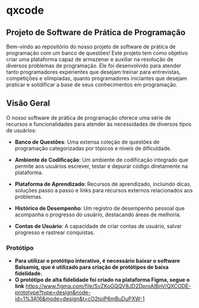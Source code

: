 # qxcode
## Projeto de Software de Prática de Programação 

Bem-vindo ao repositório do nosso projeto de software de prática de programação com um banco de questões! Este projeto tem como objetivo criar uma plataforma capaz de armazenar e auxiliar na resolução de diversos problemas de programação. Ele foi desenvolvido para atender tanto programadores experientes que desejam treinar para entrevistas, competições e olimpíadas, quanto programadores iniciantes que desejam praticar e solidificar a base de seus conhecimentos em programação.

## Visão Geral

O nosso software de prática de programação oferece uma série de recursos e funcionalidades para atender às necessidades de diversos tipos de usuários:

- **Banco de Questões**: Uma extensa coleção de questões de programação categorizadas por tópicos e níveis de dificuldade.

- **Ambiente de Codificação**: Um ambiente de codificação integrado que permite aos usuários escrever, testar e depurar código diretamente na plataforma.

- **Plataforma de Aprendizado**: Recursos de aprendizado, incluindo dicas, soluções passo a passo e links para recursos externos relacionados aos problemas.

- **Histórico de Desempenho**: Um registro de desempenho pessoal que acompanha o progresso do usuário, destacando áreas de melhoria.

- **Contas de Usuário**: A capacidade de criar contas de usuário, salvar progresso e rastrear conquistas.

### Protótipo
- **Para utilizar o protótipo interativo, é necessário baixar o software Balsamiq, que é utilizado para criação de protótipos de baixa fidelidade.**
- **O protótipo de alta fidelidade foi criado na plataforma Figma, segue o link**
https://www.figma.com/file/SvZKoGQQV8JD2DproAIBnV/QXCODE-prototype?type=design&node-id=1%3A16&mode=design&t=cO2toiP6mBuDuPXW-1


